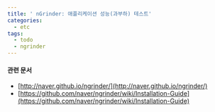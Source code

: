 ```yaml
---
title: ' nGrinder: 애플리케이션 성능(과부하) 테스트'
categories:
  - etc
tags:
  - todo
  - ngrinder
---
```


#### 관련 문서
- [http://naver.github.io/ngrinder/](http://naver.github.io/ngrinder/)
- [https://github.com/naver/ngrinder/wiki/Installation-Guide](https://github.com/naver/ngrinder/wiki/Installation-Guide)

